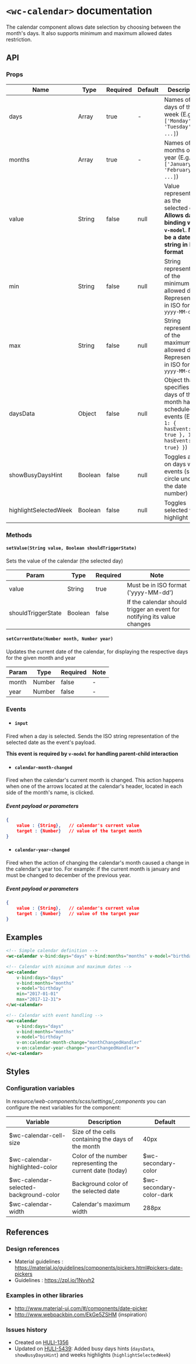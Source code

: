 # `<wc-calendar>` documentation

The calendar component allows date selection by choosing between the month's days.
It also supports minimum and maximum allowed dates restriction.

## API

### Props

| Name | Type | Required | Default | Description
| ---- | --- | --- | --- | ---
| days | Array | true | - | Names of the days of the week (E.g.: `['Monday', 'Tuesday', ...]`)
| months | Array | true | - | Names of the months of the year (E.g.: `['January', 'February', ...]`)
| value | String | false | null | Value represented as the selected day. **Allows data binding with `v-model`**. **Must be a date string in ISO format**
| min | String | false | null | String representation of the minimum allowed date. Represented in ISO format: `yyyy-MM-dd`
| max | String | false | null | String representation of the maximum allowed date. Represented in ISO format: `yyyy-MM-dd`
| daysData | Object | false | null | Object that specifies what days of the month have scheduled events (E.g.: `{ 1: { hasEvent: true }, 15: { hasEvent: true} }`)
| showBusyDaysHint | Boolean | false | null | Toggles a hint on days with events (small circle under the date number)
| highlightSelectedWeek | Boolean | false | null | Toggles selected week highlight

### Methods

#### `setValue(String value, Boolean shouldTriggerState)`

Sets the value of the calendar (the selected day)

| Param | Type | Required | Note
| ---- | --- | --- | ---
| value | String | true | Must be in ISO format ('yyyy-MM-dd')
| shouldTriggerState | Boolean | false | If the calendar should trigger an event for notifying its value changes

#### `setCurrentDate(Number month, Number year)`

Updates the current date of the calendar, for displaying the respective days for the given month and year

| Param | Type | Required | Note
| ---- | --- | --- | ---
| month | Number | false | -
| year | Number | false | -

### Events

* #### `input`

Fired when a day is selected. Sends the ISO string representation of the selected date as the event's payload.

**This event is required by `v-model` for handling parent-child interaction**


* #### `calendar-month-changed`

Fired when the calendar's current month is changed. This action happens when one of the arrows located at the calendar's header,
located in each side of the month's name, is clicked.

##### Event payload or parameters

``` json
{
    value : {String},   // calendar's current value
    target : {Number}   // value of the target month
}
```

* #### `calendar-year-changed`

Fired when the action of changing the calendar's month caused a change in the calendar's year too.
For example: if the current month is january and must be changed to december of the previous year.

##### Event payload or parameters

``` json
{
    value : {String},   // calendar's current value
    target : {Number}   // value of the target year
}
```

## Examples

``` html
<!-- Simple calendar definition -->
<wc-calendar v-bind:days="days" v-bind:months="months" v-model="birthday"></wc-calendar>

<!-- Calendar with minimum and maximum dates -->
<wc-calendar
    v-bind:days="days"
    v-bind:months="months"
    v-model="birthday"
    min="2017-01-01"
    max="2017-12-31">
</wc-calendar>

<!-- Calendar with event handling -->
<wc-calendar
    v-bind:days="days"
    v-bind:months="months"
    v-model="birthday"
    v-on:calendar-month-change="monthChangedHandler"
    v-on:calendar-year-change="yearChangedHandler">
</wc-calendar>
```

## Styles

### Configuration variables

In *resource/web-components/scss/settings/_components* you can configure the next variables for the component:

| Variable | Description | Default
| ---- | --- | --- |
| $wc-calendar-cell-size | Size of the cells containing the days of the month | 40px
| $wc-calendar-highlighted-color | Color of the number representing the current date (today) | $wc-secondary-color
| $wc-calendar-selected-background-color | Background color of the selected date | $wc-secondary-color-dark
| $wc-calendar-width | Calendar's maximum width | 288px

## References

### Design references

* Material guidelines : https://material.io/guidelines/components/pickers.html#pickers-date-pickers
* Guidelines : https://zpl.io/1Nvvh2

### Examples in other libraries

* http://www.material-ui.com/#/components/date-picker
* http://www.webpackbin.com/EkGe5ZSHM (inspiration)

### Issues history

* Created on [HULI-1356](https://hulihealth.atlassian.net/browse/HULI-1356)
* Updated on [HULI-5439](https://hulihealth.atlassian.net/browse/HULI-5439): Added busy days hints (`daysData`, `showBusyDaysHint`) and weeks highlights (`highlightSelectedWeek`)
